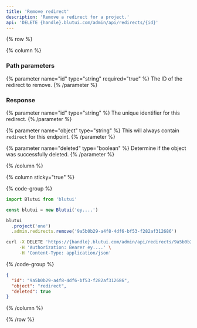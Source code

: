 ```yaml
---
title: 'Remove redirect'
description: 'Remove a redirect for a project.'
api: 'DELETE {handle}.blutui.com/admin/api/redirects/{id}'
---
```


{% row %}

{% column %}

### Path parameters

{% parameter name="id" type="string" required="true" %}
The ID of the redirect to remove.
{% /parameter %}

### Response

{% parameter name="id" type="string" %}
The unique identifier for this redirect.
{% /parameter %}

{% parameter name="object" type="string" %}
This will always contain `redirect` for this endpoint.
{% /parameter %}

{% parameter name="deleted" type="boolean" %}
Determine if the object was successfully deleted.
{% /parameter %}

{% /column %}

{% column sticky="true" %}

{% code-group %}

```ts {% process=false filename="Node.js" %}
import Blutui from 'blutui'

const blutui = new Blutui('ey....')

blutui
  .project('one')
  .admin.redirects.remove('9a5b0b29-a4f8-4df6-bf53-f282af312686')
```

```bash {% process=false filename="cURL" %}
curl -X DELETE 'https://{handle}.blutui.com/admin/api/redirects/9a5b0b29-a4f8-4df6-bf53-f282af312686' \
     -H 'Authorization: Bearer ey....' \
     -H 'Content-Type: application/json'
```

{% /code-group %}

```json {% process=false filename="Response" %}
{
  "id": "9a5b0b29-a4f8-4df6-bf53-f282af312686",
  "object": "redirect",
  "deleted": true
}
```

{% /column %}

{% /row %}
